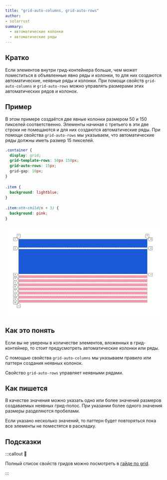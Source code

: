 ```yaml
---
title: "grid-auto-columns, grid-auto-rows"
author: 
- solarrust
summary:
  - автоматические колонки
  - автоматические ряды
---
```


## Кратко

Если элементов внутри грид-контейнера больше, чем может поместиться в объявленные явно ряды и колонки, то для них создаются автоматические, неявные ряды и колонки. При помощи свойств `grid-auto-columns` и `grid-auto-rows` можно управлять размерами этих автоматических рядов и колонок.

## Пример

В этом примере создаётся две явные колонки размером 50 и 150 пикселей соответственно. Элементы начиная с третьего в эти две строки не помещаются и для них создаются автоматические ряды. При помощи свойства `grid-auto-rows` мы указываем, что автоматические ряды должны иметь размер 15 пикселей.

```css
.container {
  display: grid;
  grid-template-rows: 50px 150px;
  grid-auto-rows: 15px;
  grid-gap: 10px;
}

.item {
  background: lightblue;
}

.item:nth-child(n + 3) {
  background: pink;
}
```

![Пример реализации свойств grid-auto-columns, grid-auto-rows](images/1.png)

## Как это понять

Если вы не уверены в количестве элементов, вложенных в грид-контейнер, то стоит предусмотреть автоматические колонки или ряды.

С помощью свойства `grid-auto-columns` мы указываем правило или паттерн создания неявных колонок.

Свойство `grid-auto-rows` управляет неявными рядами.

## Как пишется

В качестве значения можно указать одно или более значений размеров создаваемых неявных грид-полос. При указании более одного значения размеры разделяются пробелами.

Если указано несколько значений, то паттерн будет повторяться пока все элементы не поместятся в раскладку.

## Подсказки

:::callout 📝

Полный список свойств гридов можно посмотреть в [гайде по grid](/css/articles/grid-guide/).

:::
